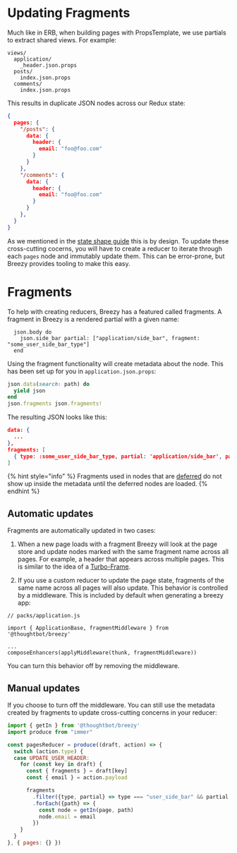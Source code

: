 # Updating Fragments

Much like in ERB, when building pages with PropsTemplate, we use partials to
extract shared views. For example:

```
views/
  application/
    _header.json.props
  posts/
    index.json.props
  comments/
    index.json.props
```

This results in duplicate JSON nodes across our Redux state:

```json
{
  pages: {
    "/posts": {
      data: {
        header: {
          email: "foo@foo.com"
        }
      }
    },
    "/comments": {
      data: {
        header: {
          email: "foo@foo.com"
        }
      }
    },
  }
}
```

As we mentioned in the [state shape guide](./redux-state-shape.md) this is
by design. To update these cross-cutting cocerns, you will have to create a
reducer to iterate through each `pages` node and immutably update them. This
can be error-prone, but Breezy provides tooling to make this easy.

# Fragments

To help with creating reducers, Breezy has a featured called fragments. A
fragment in Breezy is a rendered partial with a given name:

```
  json.body do
    json.side_bar partial: ["application/side_bar", fragment: "some_user_side_bar_type"]
  end
```

Using the fragment functionality will create metadata about the node. This has
been set up for you in `application.json.props`:

```ruby
json.data(search: path) do
  yield json
end
json.fragments json.fragments!
```

The resulting JSON looks like this:

```json
data: {
  ...
},
fragments: [
  { type: :some_user_side_bar_type, partial: 'application/side_bar', path: 'body.sidebar' },
]
```

{% hint style="info" %}
Fragments used in nodes that are [deferred](./navigation.md#deferments) do
not show up inside the metadata until the deferred nodes are loaded.
{% endhint %}

## Automatic updates

Fragments are automatically updated in two cases:

1. When a new page loads with a fragment Breezy will look at the page store and
update nodes marked with the same fragment name across all pages. For example,
a header that appears across multiple pages. This is similar to the idea of
a [Turbo-Frame](https://turbo.hotwired.dev/handbook/frames).

2. If you use a custom reducer to update the page state, fragments of the same
name across all pages will also update. This behavior is controlled by a
middleware. This is included by default when generating a breezy app:

```
// packs/application.js

import { ApplicationBase, fragmentMiddleware } from '@thoughtbot/breezy'

...
composeEnhancers(applyMiddleware(thunk, fragmentMiddleware))

```

You can turn this behavior off by removing the middleware.

## Manual updates

If you choose to turn off the middleware. You can still use the metadata
created by fragments to update cross-cutting concerns in your reducer:

```javascript
import { getIn } from '@thoughtbot/breezy'
import produce from "immer"

const pagesReducer = produce((draft, action) => {
  switch (action.type) {
  case UPDATE_USER_HEADER:
    for (const key in draft) {
      const { fragments } = draft[key]
      const { email } = action.payload

      fragments
        .filter({type, partial} => type === "user_side_bar" && partial === "application/side_bar")
        .forEach({path} => {
          const node = getIn(page, path)
          node.email = email
        })
    }
  }
}, { pages: {} })
```
